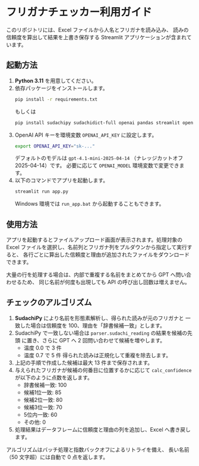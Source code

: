 # フリガナチェッカー利用ガイド

このリポジトリには、Excel ファイルから人名とフリガナを読み込み、
読みの信頼度を算出して結果を上書き保存する Streamlit アプリケーションが含まれています。

## 起動方法

1. **Python 3.11** を用意してください。
2. 依存パッケージをインストールします。
   ```bash
   pip install -r requirements.txt
   ```
   もしくは
   ```bash
   pip install sudachipy sudachidict-full openai pandas streamlit openpyxl xlsxwriter
   ```
3. OpenAI API キーを環境変数 `OPENAI_API_KEY` に設定します。
   ```bash
   export OPENAI_API_KEY="sk-..."
   ```
   デフォルトのモデルは `gpt-4.1-mini-2025-04-14` （ナレッジカットオフ 2025-04-14）です。
   必要に応じて `OPENAI_MODEL` 環境変数で変更できます。
4. 以下のコマンドでアプリを起動します。
   ```bash
   streamlit run app.py
   ```
   Windows 環境では `run_app.bat` から起動することもできます。

## 使用方法

アプリを起動するとファイルアップロード画面が表示されます。処理対象の
Excel ファイルを選択し、名前列とフリガナ列をプルダウンから指定して実行すると、
各行ごとに算出した信頼度と理由が追加されたファイルをダウンロードできます。

大量の行を処理する場合は、内部で重複する名前をまとめてから GPT へ問い合わせるため、
同じ名前が何度も出現しても API の呼び出し回数は増えません。

## チェックのアルゴリズム

1. **SudachiPy** により名前を形態素解析し、得られた読みが元のフリガナと
   一致した場合は信頼度を 100、理由を「辞書候補一致」とします。
2. SudachiPy で一致しない場合は ``parser.sudachi_reading`` の結果を候補の先頭
   に置き、さらに GPT へ 2 回問い合わせて候補を増やします。
   - 温度 0.0 で 3 件
   - 温度 0.7 で 5 件
   得られた読みは正規化して重複を除去します。
3. 上記の手順で作成した候補は最大 13 件まで保存されます。
4. 与えられたフリガナが候補の何番目に位置するかに応じて
   `calc_confidence` が以下のように点数を返します。
   - 辞書候補一致: 100
   - 候補1位一致: 85
   - 候補2位一致: 80
   - 候補3位一致: 70
   - 5位内一致: 60
   - その他: 0
5. 処理結果はデータフレームに信頼度と理由の列を追加し、Excel へ書き戻します。

アルゴリズムはバッチ処理と指数バックオフによるリトライを備え、
長い名前（50 文字超）には自動で 0 点を返します。
